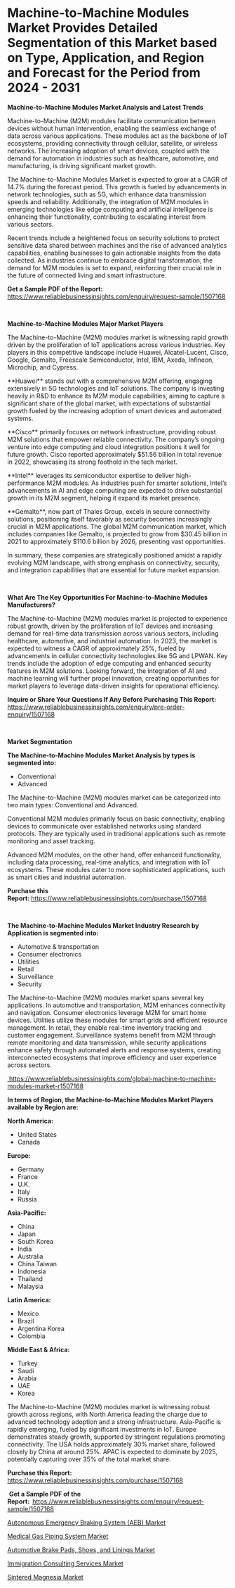 <p><h1>Machine-to-Machine Modules Market Provides Detailed Segmentation of this Market based on Type, Application, and Region and Forecast for the Period from 2024 - 2031</h1></p><p><strong>Machine-to-Machine Modules Market Analysis and Latest Trends</strong></p>
<p><p>Machine-to-Machine (M2M) modules facilitate communication between devices without human intervention, enabling the seamless exchange of data across various applications. These modules act as the backbone of IoT ecosystems, providing connectivity through cellular, satellite, or wireless networks. The increasing adoption of smart devices, coupled with the demand for automation in industries such as healthcare, automotive, and manufacturing, is driving significant market growth.</p><p>The Machine-to-Machine Modules Market is expected to grow at a CAGR of 14.7% during the forecast period. This growth is fueled by advancements in network technologies, such as 5G, which enhance data transmission speeds and reliability. Additionally, the integration of M2M modules in emerging technologies like edge computing and artificial intelligence is enhancing their functionality, contributing to escalating interest from various sectors.</p><p>Recent trends include a heightened focus on security solutions to protect sensitive data shared between machines and the rise of advanced analytics capabilities, enabling businesses to gain actionable insights from the data collected. As industries continue to embrace digital transformation, the demand for M2M modules is set to expand, reinforcing their crucial role in the future of connected living and smart infrastructure.</p></p>
<p><strong>Get a Sample PDF of the Report:&nbsp;</strong> <a href="https://www.reliablebusinessinsights.com/enquiry/request-sample/1507168?utm_campaign=62&utm_medium=2&utm_source=Github&utm_content=ia&utm_term=27122024&utm_id=machine-to-machine-modules">https://www.reliablebusinessinsights.com/enquiry/request-sample/1507168</a></p>
<p>&nbsp;</p>
<p><strong>Machine-to-Machine Modules Major Market Players</strong></p>
<p><p>The Machine-to-Machine (M2M) modules market is witnessing rapid growth driven by the proliferation of IoT applications across various industries. Key players in this competitive landscape include Huawei, Alcatel-Lucent, Cisco, Google, Gemalto, Freescale Semiconductor, Intel, IBM, Axeda, Infineon, Microchip, and Cypress.</p><p>**Huawei** stands out with a comprehensive M2M offering, engaging extensively in 5G technologies and IoT solutions. The company is investing heavily in R&D to enhance its M2M module capabilities, aiming to capture a significant share of the global market, with expectations of substantial growth fueled by the increasing adoption of smart devices and automated systems.</p><p>**Cisco** primarily focuses on network infrastructure, providing robust M2M solutions that empower reliable connectivity. The company’s ongoing venture into edge computing and cloud integration positions it well for future growth. Cisco reported approximately $51.56 billion in total revenue in 2022, showcasing its strong foothold in the tech market.</p><p>**Intel** leverages its semiconductor expertise to deliver high-performance M2M modules. As industries push for smarter solutions, Intel’s advancements in AI and edge computing are expected to drive substantial growth in its M2M segment, helping it expand its market presence.</p><p>**Gemalto**, now part of Thales Group, excels in secure connectivity solutions, positioning itself favorably as security becomes increasingly crucial in M2M applications. The global M2M communication market, which includes companies like Gemalto, is projected to grow from $30.45 billion in 2021 to approximately $110.6 billion by 2026, presenting vast opportunities.</p><p>In summary, these companies are strategically positioned amidst a rapidly evolving M2M landscape, with strong emphasis on connectivity, security, and integration capabilities that are essential for future market expansion.</p></p>
<p>&nbsp;</p>
<p><strong>What Are The Key Opportunities For Machine-to-Machine Modules Manufacturers?</strong></p>
<p><p>The Machine-to-Machine (M2M) modules market is projected to experience robust growth, driven by the proliferation of IoT devices and increasing demand for real-time data transmission across various sectors, including healthcare, automotive, and industrial automation. In 2023, the market is expected to witness a CAGR of approximately 25%, fueled by advancements in cellular connectivity technologies like 5G and LPWAN. Key trends include the adoption of edge computing and enhanced security features in M2M solutions. Looking forward, the integration of AI and machine learning will further propel innovation, creating opportunities for market players to leverage data-driven insights for operational efficiency.</p></p>
<p><strong>Inquire or Share Your Questions If Any Before Purchasing This Report:</strong> <a href="https://www.reliablebusinessinsights.com/enquiry/pre-order-enquiry/1507168?utm_campaign=62&utm_medium=2&utm_source=Github&utm_content=ia&utm_term=27122024&utm_id=machine-to-machine-modules">https://www.reliablebusinessinsights.com/enquiry/pre-order-enquiry/1507168</a></p>
<p>&nbsp;</p>
<p><strong>Market Segmentation</strong></p>
<p><strong>The Machine-to-Machine Modules Market Analysis by types is segmented into:</strong></p>
<p><ul><li>Conventional</li><li>Advanced</li></ul></p>
<p><p>The Machine-to-Machine (M2M) modules market can be categorized into two main types: Conventional and Advanced. </p><p>Conventional M2M modules primarily focus on basic connectivity, enabling devices to communicate over established networks using standard protocols. They are typically used in traditional applications such as remote monitoring and asset tracking.</p><p>Advanced M2M modules, on the other hand, offer enhanced functionality, including data processing, real-time analytics, and integration with IoT ecosystems. These modules cater to more sophisticated applications, such as smart cities and industrial automation.</p></p>
<p><strong>Purchase this Report:&nbsp;</strong><a href="https://www.reliablebusinessinsights.com/purchase/1507168?utm_campaign=62&utm_medium=2&utm_source=Github&utm_content=ia&utm_term=27122024&utm_id=machine-to-machine-modules">https://www.reliablebusinessinsights.com/purchase/1507168</a></p>
<p>&nbsp;</p>
<p><strong>The Machine-to-Machine Modules Market Industry Research by Application is segmented into:</strong></p>
<p><ul><li>Automotive & transportation</li><li>Consumer electronics</li><li>Utilities</li><li>Retail</li><li>Surveillance</li><li>Security</li></ul></p>
<p><p>The Machine-to-Machine (M2M) modules market spans several key applications. In automotive and transportation, M2M enhances connectivity and navigation. Consumer electronics leverage M2M for smart home devices. Utilities utilize these modules for smart grids and efficient resource management. In retail, they enable real-time inventory tracking and customer engagement. Surveillance systems benefit from M2M through remote monitoring and data transmission, while security applications enhance safety through automated alerts and response systems, creating interconnected ecosystems that improve efficiency and user experience across sectors.</p></p>
<p><a href="https://www.reliablebusinessinsights.com/global-machine-to-machine-modules-market-r1507168?utm_campaign=62&utm_medium=2&utm_source=Github&utm_content=ia&utm_term=27122024&utm_id=machine-to-machine-modules">&nbsp;https://www.reliablebusinessinsights.com/global-machine-to-machine-modules-market-r1507168</a></p>
<p><strong>In terms of Region, the Machine-to-Machine Modules Market Players available by Region are:</strong></p>
<p>
    <p> <strong> North America: </strong>
        <ul>
            <li>United States</li>
            <li>Canada</li>
        </ul>
        </p> 
    <p> <strong> Europe: </strong>
        <ul>
            <li>Germany</li>
            <li>France</li>
            <li>U.K.</li>
            <li>Italy</li>
            <li>Russia</li>
        </ul>
        </p> 
    <p> <strong> Asia-Pacific: </strong>
        <ul>
            <li>China</li>
            <li>Japan</li>
            <li>South Korea</li>
            <li>India</li>
            <li>Australia</li>
            <li>China Taiwan</li>
            <li>Indonesia</li>
            <li>Thailand</li>
            <li>Malaysia</li>
        </ul>
        </p> 
    <p> <strong> Latin America: </strong>
        <ul>
            <li>Mexico</li>
            <li>Brazil</li>
            <li>Argentina Korea</li>
            <li>Colombia</li>
        </ul>
        </p> 
    <p> <strong> Middle East & Africa: </strong>
        <ul>
            <li>Turkey</li>
            <li>Saudi</li>
            <li>Arabia</li>
            <li>UAE</li>
            <li>Korea</li>
        </ul>
    </p>
    </p>
<p><p>The Machine-to-Machine (M2M) modules market is witnessing robust growth across regions, with North America leading the charge due to advanced technology adoption and a strong infrastructure. Asia-Pacific is rapidly emerging, fueled by significant investments in IoT. Europe demonstrates steady growth, supported by stringent regulations promoting connectivity. The USA holds approximately 30% market share, followed closely by China at around 25%. APAC is expected to dominate by 2025, potentially capturing over 35% of the total market share.</p></p>
<p><strong>Purchase this Report: </strong><a href="https://www.reliablebusinessinsights.com/purchase/1507168?utm_campaign=62&utm_medium=2&utm_source=Github&utm_content=ia&utm_term=27122024&utm_id=machine-to-machine-modules">https://www.reliablebusinessinsights.com/purchase/1507168</a></p>
<p>&nbsp;<strong>Get a Sample PDF of the Report:&nbsp;&nbsp;</strong><a href="https://www.reliablebusinessinsights.com/enquiry/request-sample/1507168?utm_campaign=62&utm_medium=2&utm_source=Github&utm_content=ia&utm_term=27122024&utm_id=machine-to-machine-modules">https://www.reliablebusinessinsights.com/enquiry/request-sample/1507168</a></p>
<p><strong></strong></p>
<p><p><a href="https://github.com/bornergabrielle89/Market-Research-Report-List-1/blob/main/autonomous-emergency-braking-system-aeb-market.md?utm_campaign=62&utm_medium=2&utm_source=Github&utm_content=ia&utm_term=27122024&utm_id=machine-to-machine-modules">Autonomous Emergency Braking System (AEB) Market</a></p><p><a href="https://www.linkedin.com/pulse/insights-medical-gas-piping-system-market-players-size-geographical-ptvhf?utm_campaign=62&utm_medium=2&utm_source=Github&utm_content=ia&utm_term=27122024&utm_id=machine-to-machine-modules">Medical Gas Piping System Market</a></p><p><a href="https://github.com/comasnickie/Market-Research-Report-List-1/blob/main/automotive-brake-pads-shoes-and-linings-market.md?utm_campaign=62&utm_medium=2&utm_source=Github&utm_content=ia&utm_term=27122024&utm_id=machine-to-machine-modules">Automotive Brake Pads, Shoes, and Linings Market</a></p><p><a href="https://www.linkedin.com/pulse/detailed-report-immigration-consulting-services-market-value-segments-awhlc?utm_campaign=62&utm_medium=2&utm_source=Github&utm_content=ia&utm_term=27122024&utm_id=machine-to-machine-modules">Immigration Consulting Services Market</a></p><p><a href="https://www.linkedin.com/pulse/growth-trajectory-sintered-magnesia-market-2024-2031-wca1f?utm_campaign=62&utm_medium=2&utm_source=Github&utm_content=ia&utm_term=27122024&utm_id=machine-to-machine-modules">Sintered Magnesia Market</a></p></p>